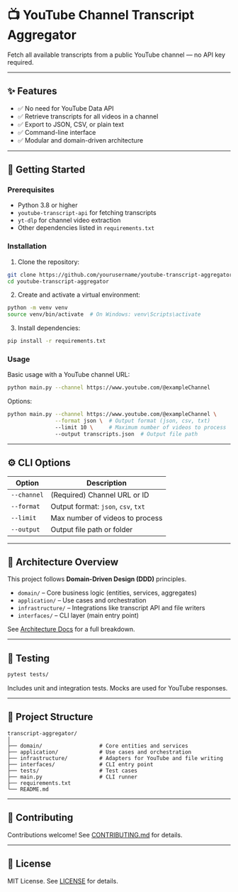 # 📺 YouTube Channel Transcript Aggregator

Fetch all available transcripts from a public YouTube channel — no API key required.

---

## ✨ Features

- ✅ No need for YouTube Data API
- ✅ Retrieve transcripts for all videos in a channel
- ✅ Export to JSON, CSV, or plain text
- ✅ Command-line interface
- ✅ Modular and domain-driven architecture

---

## 🚀 Getting Started

### Prerequisites

- Python 3.8 or higher
- `youtube-transcript-api` for fetching transcripts
- `yt-dlp` for channel video extraction
- Other dependencies listed in `requirements.txt`

### Installation

1. Clone the repository:
```bash
git clone https://github.com/yourusername/youtube-transcript-aggregator.git
cd youtube-transcript-aggregator
```

2. Create and activate a virtual environment:
```bash
python -m venv venv
source venv/bin/activate  # On Windows: venv\Scripts\activate
```

3. Install dependencies:
```bash
pip install -r requirements.txt
```

### Usage

Basic usage with a YouTube channel URL:

```bash
python main.py --channel https://www.youtube.com/@exampleChannel
```

Options:
```bash
python main.py --channel https://www.youtube.com/@exampleChannel \
               --format json \  # Output format (json, csv, txt)
               --limit 10 \     # Maximum number of videos to process
               --output transcripts.json  # Output file path
```

---

## ⚙️ CLI Options

| Option         | Description                        |
|----------------|------------------------------------|
| `--channel`    | (Required) Channel URL or ID       |
| `--format`     | Output format: `json`, `csv`, `txt`|
| `--limit`      | Max number of videos to process    |
| `--output`     | Output file path or folder         |

---

## 🧠 Architecture Overview

This project follows **Domain-Driven Design (DDD)** principles.

- `domain/` – Core business logic (entities, services, aggregates)
- `application/` – Use cases and orchestration
- `infrastructure/` – Integrations like transcript API and file writers
- `interfaces/` – CLI layer (main entry point)

See [Architecture Docs](docs/architecture.md) for a full breakdown.

---

## 🧪 Testing

```bash
pytest tests/
```

Includes unit and integration tests. Mocks are used for YouTube responses.

---

## 📁 Project Structure

```
transcript-aggregator/
│
├── domain/                  # Core entities and services
├── application/             # Use cases and orchestration
├── infrastructure/          # Adapters for YouTube and file writing
├── interfaces/              # CLI entry point
├── tests/                   # Test cases
├── main.py                  # CLI runner
├── requirements.txt
└── README.md
```

---

## 🙌 Contributing

Contributions welcome! See [CONTRIBUTING.md](CONTRIBUTING.md) for details.

---

## 📝 License

MIT License. See [LICENSE](LICENSE) for details.